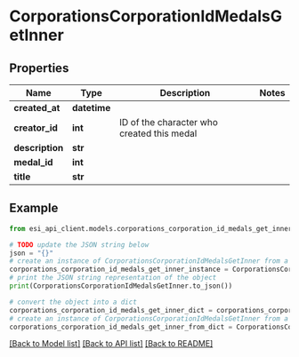 # CorporationsCorporationIdMedalsGetInner


## Properties

Name | Type | Description | Notes
------------ | ------------- | ------------- | -------------
**created_at** | **datetime** |  | 
**creator_id** | **int** | ID of the character who created this medal | 
**description** | **str** |  | 
**medal_id** | **int** |  | 
**title** | **str** |  | 

## Example

```python
from esi_api_client.models.corporations_corporation_id_medals_get_inner import CorporationsCorporationIdMedalsGetInner

# TODO update the JSON string below
json = "{}"
# create an instance of CorporationsCorporationIdMedalsGetInner from a JSON string
corporations_corporation_id_medals_get_inner_instance = CorporationsCorporationIdMedalsGetInner.from_json(json)
# print the JSON string representation of the object
print(CorporationsCorporationIdMedalsGetInner.to_json())

# convert the object into a dict
corporations_corporation_id_medals_get_inner_dict = corporations_corporation_id_medals_get_inner_instance.to_dict()
# create an instance of CorporationsCorporationIdMedalsGetInner from a dict
corporations_corporation_id_medals_get_inner_from_dict = CorporationsCorporationIdMedalsGetInner.from_dict(corporations_corporation_id_medals_get_inner_dict)
```
[[Back to Model list]](../README.md#documentation-for-models) [[Back to API list]](../README.md#documentation-for-api-endpoints) [[Back to README]](../README.md)


